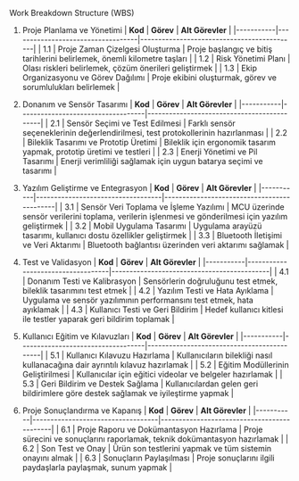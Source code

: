 Work Breakdown Structure (WBS)

1. Proje Planlama ve Yönetimi
| **Kod**   | **Görev**                         | **Alt Görevler**                           |
|-----------|-----------------------------------|--------------------------------------------|
| 1.1       | Proje Zaman Çizelgesi Oluşturma   | Proje başlangıç ve bitiş tarihlerini belirlemek, önemli kilometre taşları |
| 1.2       | Risk Yönetimi Planı               | Olası riskleri belirlemek, çözüm önerileri geliştirmek |
| 1.3       | Ekip Organizasyonu ve Görev Dağılımı | Proje ekibini oluşturmak, görev ve sorumlulukları belirlemek |

2. Donanım ve Sensör Tasarımı
| **Kod**   | **Görev**                         | **Alt Görevler**                           |
|-----------|-----------------------------------|--------------------------------------------|
| 2.1       | Sensör Seçimi ve Test Edilmesi    | Farklı sensör seçeneklerinin değerlendirilmesi, test protokollerinin hazırlanması |
| 2.2       | Bileklik Tasarımı ve Prototip Üretimi | Bileklik için ergonomik tasarım yapmak, prototip üretimi ve testleri |
| 2.3       | Enerji Yönetimi ve Pil Tasarımı   | Enerji verimliliği sağlamak için uygun batarya seçimi ve tasarımı |

3. Yazılım Geliştirme ve Entegrasyon
| **Kod**   | **Görev**                         | **Alt Görevler**                           |
|-----------|-----------------------------------|--------------------------------------------|
| 3.1       | Sensör Veri Toplama ve İşleme Yazılımı | MCU üzerinde sensör verilerini toplama, verilerin işlenmesi ve gönderilmesi için yazılım geliştirmek |
| 3.2       | Mobil Uygulama Tasarımı           | Uygulama arayüzü tasarımı, kullanıcı dostu özellikler geliştirmek |
| 3.3       | Bluetooth İletişimi ve Veri Aktarımı | Bluetooth bağlantısı üzerinden veri aktarımı sağlamak |

4. Test ve Validasyon
| **Kod**   | **Görev**                         | **Alt Görevler**                           |
|-----------|-----------------------------------|--------------------------------------------|
| 4.1       | Donanım Testi ve Kalibrasyon      | Sensörlerin doğruluğunu test etmek, bileklik tasarımını test etmek |
| 4.2       | Yazılım Testi ve Hata Ayıklama    | Uygulama ve sensör yazılımının performansını test etmek, hata ayıklamak |
| 4.3       | Kullanıcı Testi ve Geri Bildirim | Hedef kullanıcı kitlesi ile testler yaparak geri bildirim toplamak |

5. Kullanıcı Eğitim ve Kılavuzları
| **Kod**   | **Görev**                         | **Alt Görevler**                           |
|-----------|-----------------------------------|--------------------------------------------|
| 5.1       | Kullanıcı Kılavuzu Hazırlama      | Kullanıcıların bilekliği nasıl kullanacağına dair ayrıntılı kılavuz hazırlamak |
| 5.2       | Eğitim Modüllerinin Geliştirilmesi | Kullanıcılar için eğitici videolar ve belgeler hazırlamak |
| 5.3       | Geri Bildirim ve Destek Sağlama   | Kullanıcılardan gelen geri bildirimlere göre destek sağlamak ve iyileştirme yapmak |

6. Proje Sonuçlandırma ve Kapanış
| **Kod**   | **Görev**                         | **Alt Görevler**                           |
|-----------|-----------------------------------|--------------------------------------------|
| 6.1       | Proje Raporu ve Dokümantasyon Hazırlama | Proje sürecini ve sonuçlarını raporlamak, teknik dokümantasyon hazırlamak |
| 6.2       | Son Test ve Onay                  | Ürün son testlerini yapmak ve tüm sistemin onayını almak |
| 6.3       | Sonuçların Paylaşılması          | Proje sonuçlarını ilgili paydaşlarla paylaşmak, sunum yapmak |
